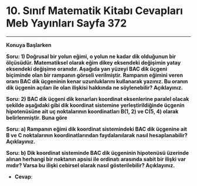 # 10. Sınıf Matematik Kitabı Cevapları Meb Yayınları Sayfa 372

---

**Konuya Başlarken**

**Soru: 1) Doğrusal bir yolun eğimi, o yolun ne kadar dik olduğunun bir ölçüsüdür. Matematiksel olarak eğim dikey eksendeki değişimin yatay eksendeki değişime oranıdır. Aşağıda yan yüzeyi BAC dik üçgeni biçiminde olan bir rampanın görseli verilmiştir. Rampanın eğimini veren oranı BAC dik üçgeninin kenar uzunluklarını kullanarak yazınız. Bu oranın dik üçgenin açıları ile olan ilişkisi hakkında ne söylenebilir? Açıklayınız.**

**Soru: 2) BAC dik üçgeni dik kenarları koordinat eksenlerine paralel olacak şekilde aşağıdaki gibi dik koordinat sistemine yerleştirildiğinde üçgenin hipotenüsüne ait uç noktalarının koordinatları B(1, 2) ve C(5, 4) olarak belirlenmiştir. Buna göre**

**Soru: a) Rampanın eğimi dik koordinat sistemindeki BAC dik üçgenine ait B ve C noktalarının koordinatlarından faydalanılarak nasıl hesaplanabilir? Açıklayınız.**

**Soru: b) Dik koordinat sisteminde BAC dik üçgeninin hipotenüsü üzerinde alınan herhangi bir noktanın apsisi ile ordinatı arasında sabit bir ilişki var mıdır? Varsa bu ilişki cebirsel olarak nasıl gösterilebilir? Açıklayınız.**

-   **Cevap**: